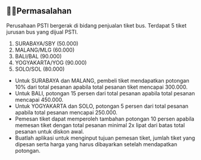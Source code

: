 ## ✍🏻Permasalahan 

Perusahaan PSTI bergerak di bidang penjualan tiket bus. Terdapat 5 tiket jurusan bus yang dijual PSTI.
1.	SURABAYA/SBY (50.000)
2.	MALANG/MLG (60.000)
3.	BALI/BAL (90.000)
4.	YOGYAKARTA/YOG (90.000)
5.	SOLO/SOL (80.000)
   
- Untuk SURABAYA dan MALANG, pembeli tiket mendapatkan potongan 10% dari total pesanan apabila total pesanan tiket mencapai 300.000. 
- Untuk BALI, potongan 15 persen dari total pesanan apabila total pesanan mencapai 450.000. 
- Untuk YOGYAKARTA dan SOLO, potongan 5 persen dari total pesanan apabila total pesanan mencapai 250.000.
- Pemesan tiket dapat memperoleh tambahan potongan 10 persen apabila memesan tiket dengan total pesanan minimal 2x lipat dari batas total pesanan untuk diskon awal.
- Buatlah aplikasi untuk menginput tujuan pemesan tiket, jumlah tiket yang dipesan serta harga yang harus dibayarkan setelah mendapatkan potongan.

